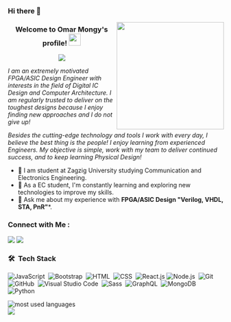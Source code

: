 ### Hi there 👋

<img width="250" align="right" src="https://i.giphy.com/media/doXBzUFJRxpaUbuaqz/giphy.webp">

<h3 align="center">
  Welcome to Omar Mongy's profile!
  <img src="https://media.giphy.com/media/hvRJCLFzcasrR4ia7z/giphy.gif" width="28">
</h3>

<!-- Typing SVG by DenverCoder1 - https://github.com/DenverCoder1/readme-typing-svg -->
<p align="center">
  <a href="https://github.com/DenverCoder1/readme-typing-svg"><img src="https://readme-typing-svg.herokuapp.com/?lines=FPGA/ASIC%20Design%20Engineer;Always%20learning%20new%20things&font=Fira%20Code&center=true&width=440&height=45&color=f75c7e&vCenter=true&size=22"></a>
</p> 

*I am an extremely motivated FPGA/ASIC Design Engineer with interests in the field of Digital IC Design and Computer Architecture. I am regularly trusted to deliver on the toughest designs because I enjoy finding new approaches and I do not give up!*

*Besides the cutting-edge technology and tools I work with every day, I believe the best thing is the people! I enjoy learning from experienced Engineers. My objective is simple, work with my team to deliver continued success, and to keep learning Physical Design!*

- 🏢 I am student at Zagzig University studying Communication and Electronics Engineering.
- 🔭 As a EC student, I'm constantly learning and exploring new technologies to improve my skills.
- 💬 Ask me about my experience with **FPGA/ASIC Design "Verilog, VHDL, STA, PnR"***.


### Connect with Me :

<p>
    <a href= "https://www.linkedin.com/in/omar-ashraf-abd-el-mongy-463488266/"><img src="https://img.shields.io/badge/linkedin-%230177B5?style=flat&logo=linkedin&logoColor=white"∠></a>
    <a href= "mailto:engomarmongy@gmail.com"><img src="https://img.shields.io/badge/gmail-%231FA1F1?style=flat&logo=gmail&logoColor=white"∠></a>
 </p>
 
### 🛠 &nbsp;Tech Stack
![JavaScript](https://img.shields.io/badge/-JavaScript-05122A?style=flat&logo=javascript)&nbsp;
![Bootstrap](https://img.shields.io/badge/-Bootstrap-05122A?style=flat&logo=bootstrap&logoColor=563D7C)&nbsp;
![HTML](https://img.shields.io/badge/-HTML-05122A?style=flat&logo=HTML5)&nbsp;
![CSS](https://img.shields.io/badge/-CSS-05122A?style=flat&logo=CSS3&logoColor=1572B6)&nbsp;
![React.js](https://img.shields.io/badge/-React-05122A?style=flat&logo=react)
![Node.js](https://img.shields.io/badge/-Node.js-05122A?style=flat&logo=node.js&logoColor=339933)&nbsp;
![Git](https://img.shields.io/badge/-Git-05122A?style=flat&logo=git)&nbsp;
![GitHub](https://img.shields.io/badge/-GitHub-05122A?style=flat&logo=github)&nbsp;
![Visual Studio Code](https://img.shields.io/badge/-Visual%20Studio%20Code-05122A?style=flat&logo=visual-studio-code&logoColor=007ACC)&nbsp;
![Sass](https://img.shields.io/badge/-Sass-05122A?style=flat&logo=sass)&nbsp;
![GraphQL](https://img.shields.io/badge/-GraphQL-05122A?style=flat&logo=GraphQL)&nbsp;
![MongoDB](https://img.shields.io/badge/-MongoDB-05122A?style=flat&logo=MongoDB)&nbsp;
![Python](https://img.shields.io/badge/-Python%20-05122A?style=flat&logo=python)&nbsp;




<img align="left" src="https://github-readme-stats.vercel.app/api/top-langs?username=yousefdergham&show_icons=true&locale=en&layout=compact&theme=radical" alt="most used languages" />
<br>
<a href="https://komarev.com/ghpvc/?username=yousefdergham&style=for-the-badge">
    <img src="https://komarev.com/ghpvc/?username=yousefdergham&style=for-the-badge">
</a>
